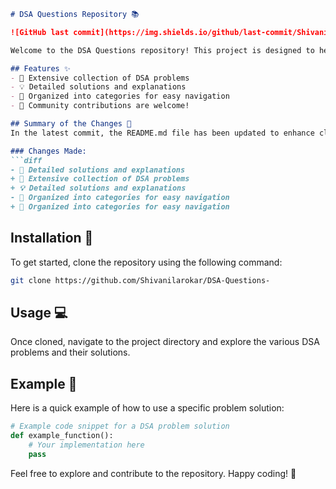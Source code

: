 ```markdown
# DSA Questions Repository 📚

![GitHub last commit](https://img.shields.io/github/last-commit/Shivanilarokar/DSA-Questions-)

Welcome to the DSA Questions repository! This project is designed to help you sharpen your Data Structures and Algorithms skills by providing a comprehensive collection of problems and solutions.

## Features ✨
- 📖 Extensive collection of DSA problems
- 💡 Detailed solutions and explanations
- 📂 Organized into categories for easy navigation
- 🙌 Community contributions are welcome!

## Summary of the Changes 📝
In the latest commit, the README.md file has been updated to enhance clarity and improve the overall structure. The following changes have been made:

### Changes Made:
```diff
- 📖 Detailed solutions and explanations
+ 📖 Extensive collection of DSA problems
+ 💡 Detailed solutions and explanations
- 📂 Organized into categories for easy navigation
+ 📂 Organized into categories for easy navigation
```

## Installation 🚀
To get started, clone the repository using the following command:
```bash
git clone https://github.com/Shivanilarokar/DSA-Questions-
```

## Usage 💻
Once cloned, navigate to the project directory and explore the various DSA problems and their solutions.

## Example 🧩
Here is a quick example of how to use a specific problem solution:

```python
# Example code snippet for a DSA problem solution
def example_function():
    # Your implementation here
    pass
```

Feel free to explore and contribute to the repository. Happy coding! 🎉
```